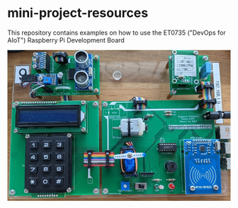 # mini-project-resources

This repository contains examples on how to use the ET0735 ("DevOps for AIoT") Raspberry Pi Development Board

![Raspberry Pi Development Board](https://raw.githubusercontent.com/ET0735-DevOps-AIoT/mini-project-resources/master/RPi_DevBoard.png)


